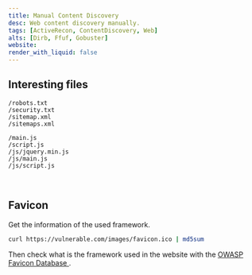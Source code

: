 ```yaml
---
title: Manual Content Discovery
desc: Web content discovery manually.
tags: [ActiveRecon, ContentDiscovery, Web]
alts: [Dirb, Ffuf, Gobuster]
website:
render_with_liquid: false
---
```


## Interesting files

```
/robots.txt
/security.txt
/sitemap.xml
/sitemaps.xml

/main.js
/script.js
/js/jquery.min.js
/js/main.js
/js/script.js
```

<br />

## Favicon

Get the information of the used framework.

```sh
curl https://vulnerable.com/images/favicon.ico | md5sum
```

Then check what is the framework used in the website with the
<a href="https://wiki.owasp.org/index.php/OWASP_favicon_database">
    OWASP Favicon Database
</a>.